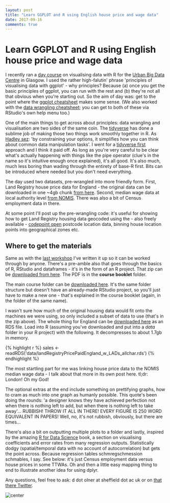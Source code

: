 ```yaml
---
layout: post
title: "Learn GGPLOT and R using English house price and wage data"
date: 2017-09-16
comments: true
---
```






# Learn GGPLOT and R using English house price and wage data

I recently ran a [day course](http://ubdc.ac.uk/outreach-plus-training/events-workshops-training-more/past-events-2017/principles-of-visualising-data-with-r-and-ggplot/) on visualising data with R for the [Urban Big Data Centre](http://ubdc.ac.uk/) in Glasgow. I used the rather high-falutin' phrase 'principles of visualising data with ggplot' - why principles? Because (a) once you get the basic principles of ggplot, you can run with the rest and (b) they're not all that obvious when you're starting out. So the aim of day was: get to the point where the [ggplot cheatsheet](https://www.rstudio.com/wp-content/uploads/2015/03/ggplot2-cheatsheet.pdf) makes some sense. (We also worked with the [data wrangling cheatsheet](https://www.rstudio.com/wp-content/uploads/2015/02/data-wrangling-cheatsheet.pdf); you can get to both of these via RStudio's own help menu too.)

One of the main things to get across about principles: data wrangling and visualisation are two sides of the same coin. The [tidyverse](https://www.tidyverse.org/) has done a sublime job of making those two things work smoothly together in R. As [Hadley sez](http://lutgw1.lunet.edu/usr/lib64/R/library/dplyr/doc/introduction.html): 'by constraining your options, it simplifies how you can think about common data manipulation tasks'. I went for a [tidyverse first](http://varianceexplained.org/r/teach-tidyverse/) approach and I think it paid off. As long as you're very careful to be clear what's actually happening with things like the pipe operator (clue's in the name so it's intuitive enough once explained), it's all good. It's also much, much less boring than wading through the entirety of base-R first. Bits can be introduced where needed but you don't need everything.

The day used two datasets, pre-wrangled into more friendly form. First, Land Registry house price data for England - the original data can be downloaded in one ~4gb chunk [from here](https://www.gov.uk/government/statistical-data-sets/price-paid-data-downloads). Second, median wage data at local authority level [from NOMIS](https://www.nomisweb.co.uk/). There was also a bit of Census employment data in there. 

At some point I'll post up the pre-wrangling code: it's useful for showing how to get Land Registry housing data geocoded using the - also freely available - [codepoint open](https://www.ordnancesurvey.co.uk/business-and-government/products/code-point-open.html) postcode location data, binning house location points into geographical zones etc.

## Where to get the materials

Same as with the [last workshop](http://danolner.github.io/2016/12/Introduction_to_data_wrangling_n_viz_in_R) I've written it up so it can be worked through by anyone. There's a pre-amble also that goes through the basics of R, RStudio and dataframes - it's in the form of an R project. That zip can be [downloaded from here](https://www.dropbox.com/s/dltzb2iobr7rtmq/UBDC_R_viz_intro_primer.zip?dl=1). The PDF is in the **course booklet** folder.

The main course folder can be [downloaded here](https://www.dropbox.com/s/xff6g7rbi4dj3am/visualisingDataWithRandGGPLOT_UBDC2017.zip?dl=1). It's the same folder structure but doesn't have an already-made RStudio project, so you'll just have to make a new one - that's explained in the course booklet (again, in the folder of the same name).

I wasn't sure how much of the original housing data would fit onto the machines we were using, so only included a subset of data to use (that's in the zip above). The whole thing for England can be [downloaded here](https://www.dropbox.com/s/pzas4l1uc4piu5f/landRegistryPricePaidEngland_w_LADs_allchar.rds?dl=1) as an RDS file. Load into R (assuming you've downloaded and put into a *data* folder in your R project) with the following. It decompresses to about 1.7gb in memory.


{% highlight r %}
sales <- readRDS('data/landRegistryPricePaidEngland_w_LADs_allchar.rds')
{% endhighlight %}

The most startling part for me was linking house price data to the NOMIS median wage data - I talk about that more in its own post here. tl;dr: London! Oh my God!

The optional extras at the end include something on prettifying graphs, how to cram as much into one graph as humanly possible. This quote's been doing the rounds: 'a designer knows they have achieved perfection not when there is nothing left to add, but when there is nothing left to take away'... RUBBISH! THROW IT ALL IN THERE! EVERY FIGURE IS 250 WORD EQUIVALENT IN PAPERS! Well, no, it's not rubbish, obviously, but there are times...

There's also a bit on outputting multiple plots to a folder and lastly, inspired by the amazing [R for Data Science](http://r4ds.had.co.nz/) book, a section on visualising coefficients and error rates from many regression outputs. Statistically dodgy (spatial/temporal data with no account of autocorrelation) but gets the point across. Because regression tables schmregschmession schmables, I say. See below: it's just Census employment data versus house prices in some TTWAs. Oh and then a little easy mapping thing to end to illustrate another idea for using dplyr.

Any questions, feel free to ask: d dot olner at sheffield dot ac uk or on [that there Twitter](https://twitter.com/DanOlner).

![center](http://danolner.github.io/figs/principlesOfVizWithGGPLOT/unnamed-chunk-3-1.png)









